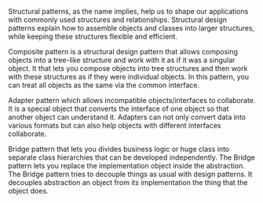 Structural patterns, as the name implies, help us to shape our applications with commonly used structures and relationships. Structural design patterns
explain how to assemble objects and classes into larger structures, while keeping these structures flexible and efficient.

Composite pattern is a structural design pattern that allows composing objects into a tree-like structure and work with it as if it was a singular
object. It that lets you compose objects into tree structures and then work with these structures as if they were individual objects. In this pattern,
you can treat all objects as the same via the common interface.

Adapter pattern which allows incompatible objects/interfaces to collaborate. It is a special object that converts the interface of one object so that
another object can understand it. Adapters can not only convert data into various formats but can also help objects with different interfaces
collaborate.

Bridge pattern that lets you divides business logic or huge class into separate class hierarchies that can be developed independently. The Bridge
pattern lets you replace the implementation object inside the abstraction. The Bridge pattern tries to decouple things as usual with design patterns. It
decouples abstraction an object from its implementation the thing that the object does.

